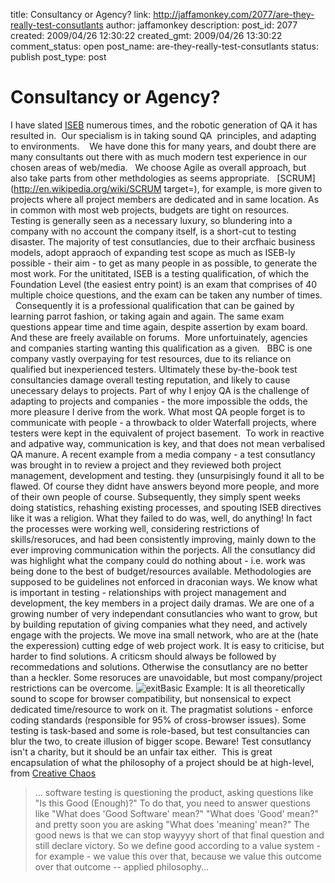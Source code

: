 title: Consultancy or Agency?
link: http://jaffamonkey.com/2077/are-they-really-test-consutlants
author: jaffamonkey
description: 
post_id: 2077
created: 2009/04/26 12:30:22
created_gmt: 2009/04/26 13:30:22
comment_status: open
post_name: are-they-really-test-consutlants
status: publish
post_type: post

<!--I have slated ISEB numerous times, and the robotic generation of QA it has resulted in.  Our specialism is in taking sound QA  principles, and adapting to environments.    We have done this for many years, and doubt there are many consultants out there with as much modern test experience in our chosen areas of web/media.   We choose Agile as overall approach, but also take parts from other methdologies as seems appropriate.   SCRUM, for example, is more given to projects where all project memebers are dedicated and in same location.-->

# Consultancy or Agency?

I have slated [ISEB](http://www.iseb.org.uk/) numerous times, and the robotic generation of QA it has resulted in.  Our specialism is in taking sound QA  principles, and adapting to environments.    We have done this for many years, and doubt there are many consultants out there with as much modern test experience in our chosen areas of web/media.   We choose Agile as overall approach, but also take parts from other methdologies as seems appropriate.   [SCRUM](http://en.wikipedia.org/wiki/SCRUM target=), for example, is more given to projects where all project members are dedicated and in same location.  As in common with most web projects, budgets are tight on resources.   Testing is generally seen as a necessary luxury, so blundering into a company with no account the company itself, is a short-cut to testing disaster. The majority of test consutlancies, due to their arcfhaic business models, adopt appraoch of expanding test scope as much as ISEB-ly possible - their aim - to get as many people in as possible, to generate the most work. For the unititated, ISEB is a testing qualification, of which the Foundation Level (the easiest entry point) is an exam that comprises of 40 multiple choice questions, and the exam can be taken any number of times.   Consequently it is a professional qualification that can be gained by learning parrot fashion, or taking again and again. The same exam questions appear time and time again, despite assertion by exam board. And these are freely available on forums.  More unfortuinately, agencies and companies starting wanting this qualification as a given.   BBC is one company vastly overpaying for test resources, due to its reliance on qualified but inexperienced testers. Ultimately these by-the-book test consultancies damage overall testing reputation, and likely to cause unecessary delays to projects. Part of why I enjoy QA is the challenge of adapting to projects and companies - the more impossible the odds, the more pleasure I derive from the work. What most QA people forget is to communicate with people - a throwback to older Waterfall projects, where testers were kept in the equivalent of project basement.  To work in reactive and adpative way, communication is key, and that does not mean verbalised QA manure. A recent example from a media company - a test consutlancy was brought in to review a project and they reviewed both project management, development and testing. they (unsurpisingly found it all to be flawed. Of course they didnt have answers beyond more people, and more of their own people of course. Subsequently, they simply spent weeks doing statistics, rehashing existing processes, and spouting ISEB directives like it was a religion. What they failed to do was, well, do anything! In fact the processes were working well, considering restrictions of skills/resoruces, and had been consistently improving, mainly down to the ever improving communication within the porjects. All the consutlancy did was highlight what the company could do nothing about - i.e. work was being done to the best of budget/resources available. Methodologies are supposed to be guidelines not enforced in draconian ways. We know what is important in testing - relationships with project management and development, the key members in a project daily dramas. We are one of a growing number of very independant consutlancies who want to grow, but by building reputation of giving companies what they need, and actively engage with the projects. We move ina small network, who are at the (hate the experession) cutting edge of web project work. It is easy to criticise, but harder to find solutions. A criticsm should always be followed by recommedations and solutions. Otherwise the consutlancy are no better than a heckler. Some resoruces are unavoidable, but most company/project restrictions can be overcome. ![exit](http://blog.jaffamonkey.com/files/2008/08/exit.jpg)Basic Example: It is all theoretically sound to scope for browser compatibility, but nonsensical to expect dedicated time/resource to work on it. The pragmatist solutions - enforce coding standards (responsible for 95% of cross-browser issues). Some testing is task-based and some is role-based, but test consultancies can blur the two, to create illusion of bigger scope. Beware! Test consutlancy isn't a charity, but it should be an unfair tax either.  This is great encapsulation of what the philosophy of a project should be at high-level, from [Creative Chaos](http://xndev.blogspot.com/2009/04/can-we-talk-testing-without-testing.html)

> ... software testing is questioning the product, asking questions like "Is this Good (Enough)?" To do that, you need to answer questions like "What does 'Good Software' mean?" "What does 'Good' mean?" and pretty soon you are asking "What does 'meaning' mean?" The good news is that we can stop wayyyy short of that final question and still declare victory. So we define good according to a value system - for example - we value this over that, because we value this outcome over that outcome -- applied philosophy...